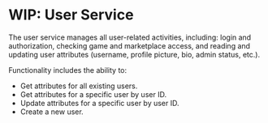 # WIP: User Service

The user service manages all user-related activities, including:
login and authorization, checking game and marketplace access, and
reading and updating user attributes (username, profile picture, bio,
admin status, etc.). 

Functionality includes the ability to:
* Get attributes for all existing users.
* Get attributes for a specific user by user ID.
* Update attributes for a specific user by user ID.
* Create a new user.
